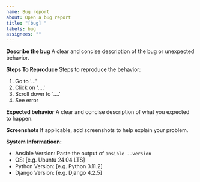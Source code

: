 ```yaml
---
name: Bug report
about: Open a bug report
title: "[bug] "
labels: bug
assignees: ""
---
```


**Describe the bug**
A clear and concise description of the bug or unexpected behavior.

**Steps To Reproduce**
Steps to reproduce the behavior:

1. Go to '...'
2. Click on '....'
3. Scroll down to '....'
4. See error

**Expected behavior**
A clear and concise description of what you expected to happen.

**Screenshots**
If applicable, add screenshots to help explain your problem.

**System Informatioon:**

- Ansible Version: Paste the output of `ansible --version`
- OS: [e.g. Ubuntu 24.04 LTS]
- Python Version: [e.g. Python 3.11.2]
- Django Version: [e.g. Django 4.2.5]
